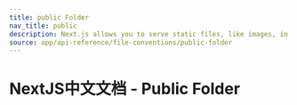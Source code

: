 ```yaml
---
title: public Folder
nav_title: public
description: Next.js allows you to serve static files, like images, in the public directory. You can learn how it works here.
source: app/api-reference/file-conventions/public-folder
---
```


# NextJS中文文档 - Public Folder
